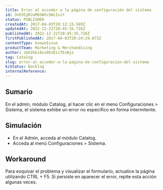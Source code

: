 ```yaml
---
title: Error al acceder a la página de configuración del sistema
id: 3nE9IyRJuM6SWScSWiIsiY
status: PUBLISHED
createdAt: 2017-04-03T20:12:15.589Z
updatedAt: 2022-12-22T20:45:35.726Z
publishedAt: 2022-12-22T20:45:35.726Z
firstPublishedAt: 2017-04-03T20:24:29.073Z
contentType: knownIssue
productTeam: Marketing & Merchandising
author: 2mXZkbi0oi061KicTExNjo
tag: Catalog
slug: error-al-acceder-a-la-pagina-de-configuracion-del-sistema
kiStatus: Backlog
internalReference: 
---
```


## Sumario

En el admin, módulo Catalog, al hacer clic en el menú Configuraciones > Sistema, el sistema exhibe un error no específico en forma intermitente.

## Simulación

- En el Admin, acceda al módulo Catalog.
- Acceda al menú Configuraciones > Sistema. 


## Workaround

Para esquivar el problema y visualizar el formulario, actualice la página utilizando CTRL + F5. Si persiste en aparecer el error, repite esta acción algunas veces.

